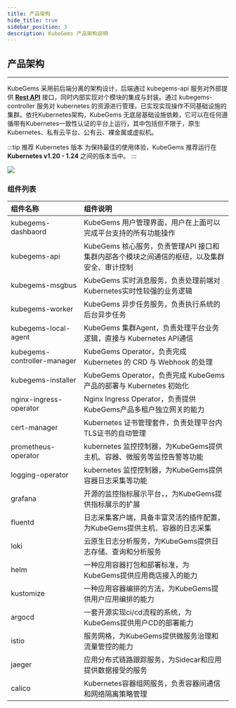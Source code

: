 ```yaml
---
title: 产品架构
hide_title: true
sidebar_position: 3
description: KubeGems 产品架构说明
---
```


## 产品架构

---

KubeGems 采用前后端分离的架构设计，后端通过 kubegems-api 服务对外部提供 [**Rest API**](https://www.apifox.cn/apidoc/project-729575/api-13879389) 接口，同时内部实现对个模块的集成与封装。通过 kubegems-controller 服务对 kubernetes 的资源进行管理，已实现实现操作不同基础设施的集群。依托Kubernetes架构，KubeGems 无底层基础设施依赖，它可以在任何遵循带有Kubernetes一致性认证的平台上运行，其中包括但不限于，原生Kubernetes、私有云平台、公有云、裸金属或虚拟机。

:::tip 推荐 Kubernetes 版本
为保持最佳的使用体验，KubeGems 推荐运行在 **Kubernetes v1.20 - 1.24** 之间的版本当中。
:::

![](./assets/architecture.jpg)

### 组件列表


| 组件名称                | 组件说明                                                     |
| :----------------------- | :------------------------------------------------------------ |
| kubegems-dashbaord          | KubeGems 用户管理界面，用户在上面可以完成平台支持的所有功能操作 |
| kubegems-api                | KubeGems 核心服务，负责管理API 接口和集群内部各个模块之间通信的枢纽，以及集群安全、审计控制 |
| kubegems-msgbus             | KubeGems 实时消息服务，负责处理前端对Kubernetes实时性较强的业务逻辑       |
| kubegems-worker             | KubeGems 异步任务服务，负责执行系统的后台异步任务                         |
| kubegems-local-agent              | KubeGems 集群Agent，负责处理平台业务逻辑，直接与 Kubernetes API通信 |
| kubegems-controller-manager | KubeGems Operator，负责完成 Kubernetes 的 CRD 与 Webhook 的处理     |
| kubegems-installer          | KubeGems  Operator，负责完成 KubeGems 产品的部署与 Kubernetes 初始化 |
| nginx-ingress-operator  | Nginx Ingress Operator，负责提供KubeGems产品多租户独立网关的能力   |
| cert-manager            | Kubernetes 证书管理套件，负责处理平台内TLS证书的自动管理      |
| prometheus-operator     | kubernetes 监控控制器，为KubeGems提供主机、容器、微服务等监控告警等功能 |
| logging-operator        | kubernetes 监控控制器，为KubeGems提供容器日志采集等功能 |
| grafana                 | 开源的监控指标展示平台，，为KubeGems提供指标展示的扩展   |
| fluentd                 | 日志采集客户端，具备丰富灵活的插件配置，为KubeGems提供主机、容器的日志采集 |
| loki                    | 云原生日志分析服务，为KubeGems提供日志存储、查询和分析服务   |
| helm                    | 一种应用容器打包和部署标准，为KubeGems提供应用商店接入的能力 |
| kustomize               | 一种应用容器编排的方法，为KubeGems提供用户应用编排的能力     |
| argocd                  | 一套开源实现ci/cd流程的系统，为KubeGems提供用户CD的部署能力  |
| istio                   | 服务网格，为KubeGems提供微服务治理和流量管控的能力           |
| jaeger                  | 应用分布式链路跟踪服务，为Sidecar和应用提供数据接受的服务    |
| calico                  | Kubernetes容器组网服务，负责容器间通信和网络隔离策略管理     |
